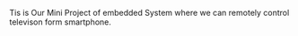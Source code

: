 Tis is Our Mini Project of embedded System where we can remotely control televison  form smartphone.